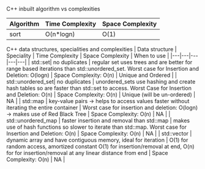 C++ inbuilt algorithm vs complexities

| Algorithm | Time Complexity | Space Complexity |
|---|---|---|
| sort | O(n*logn) | O(1) | 

C++ data structures, specialities and complexities
| Data structure | Speciality | Time Complexity | Space Complexity | When to use |
|---|---|---|---|---|
| std::set| no duplicates | regular set uses trees and are better for range based iterations than std::unordered_set. Worst case for Insertion and Deletion: O(logn) | Space Complexity: O(n) | Unique and Ordered |
| std::unordered_set| no duplicates | unordered_sets use hashing and create hash tables so are faster than std::set to access. Worst Case for Insertion and Deletion: O(n) | Space Complexity: O(n) | Unique (will be un-ordered) | NA |
| std::map | key-value pairs -> helps to access values faster without iterating the entire container | Worst case for insertion and deletion: O(logn) -> makes use of Red Black Tree | Space Complexity: O(n) | NA |
| std::unordered_map | faster insertion and removal than std::map | makes use of hash functions so slower to iterate than std::map. Worst case for Insertion and Deletion: O(n) | Space Complexity: O(n) | NA |
| std::vector | dynamic array and have contiguous memory, ideal for iteration | O(1) for random access, amortized constant O(1) for insertion/removal at end, O(n) for for insertion/removal at any linear distance from end | Space Complexity: O(n) | NA |
